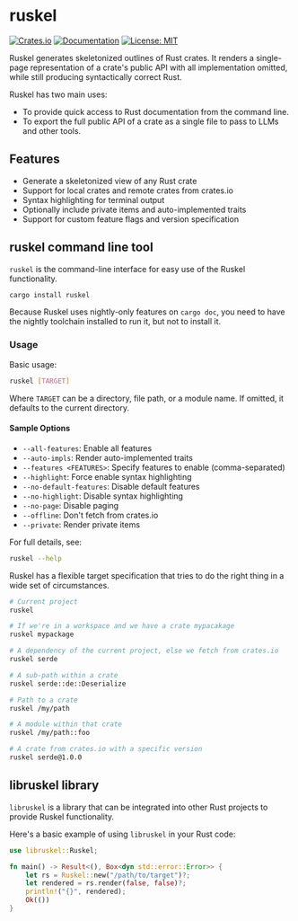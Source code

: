 # ruskel

[![Crates.io](https://img.shields.io/crates/v/libruskel.svg)](https://crates.io/crates/libruskel)
[![Documentation](https://docs.rs/libruskel/badge.svg)](https://docs.rs/libruskel)
[![License: MIT](https://img.shields.io/badge/License-MIT-yellow.svg)](https://opensource.org/licenses/MIT)

Ruskel generates skeletonized outlines of Rust crates. It renders a
single-page representation of a crate's public API with all implementation
omitted, while still producing syntactically correct Rust. 

Ruskel has two main uses:

- To provide quick access to Rust documentation from the command line.
- To export the full public API of a crate as a single file to pass to LLMs and
  other tools.




## Features

- Generate a skeletonized view of any Rust crate
- Support for local crates and remote crates from crates.io
- Syntax highlighting for terminal output 
- Optionally include private items and auto-implemented traits
- Support for custom feature flags and version specification


## ruskel command line tool

`ruskel` is the command-line interface for easy use of the Ruskel functionality.

```sh
cargo install ruskel
```

Because Ruskel uses nightly-only features on `cargo doc`, you need to have the
nightly toolchain installed to run it, but not to install it.


### Usage

Basic usage:

```sh
ruskel [TARGET]
```

Where `TARGET` can be a directory, file path, or a module name. If omitted, it defaults to the current directory.

#### Sample Options

- `--all-features`: Enable all features
- `--auto-impls`: Render auto-implemented traits
- `--features <FEATURES>`: Specify features to enable (comma-separated)
- `--highlight`: Force enable syntax highlighting
- `--no-default-features`: Disable default features
- `--no-highlight`: Disable syntax highlighting
- `--no-page`: Disable paging
- `--offline`: Don't fetch from crates.io
- `--private`: Render private items

For full details, see:

```sh
ruskel --help
```

Ruskel has a flexible target specification that tries to do the right thing in a wide set of circumstances.

```sh
# Current project
ruskel

# If we're in a workspace and we have a crate mypacakage
ruskel mypackage

# A dependency of the current project, else we fetch from crates.io 
ruskel serde

# A sub-path within a crate
ruskel serde::de::Deserialize 

# Path to a crate
ruskel /my/path

# A module within that crate
ruskel /my/path::foo

# A crate from crates.io with a specific version
ruskel serde@1.0.0
```

## libruskel library

`libruskel` is a library that can be integrated into other Rust projects to provide Ruskel functionality.

Here's a basic example of using `libruskel` in your Rust code:

```rust
use libruskel::Ruskel;

fn main() -> Result<(), Box<dyn std::error::Error>> {
    let rs = Ruskel::new("/path/to/target")?;
    let rendered = rs.render(false, false)?;
    println!("{}", rendered);
    Ok(())
}
```


